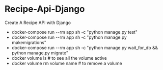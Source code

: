 # Recipe-Api-Django
Create A Recipe API with Django


- docker-compose run --rm app sh -c "python manage.py test"
- docker-compose run --rm app sh -c "python manage.py makemigrations"
- docker-compose run --rm app sh -c "python manage.py wait_for_db && python manage.py migrate"
- docker volume ls   # to see all the volume active
- docker volume rm volume name   # to remove a volume

